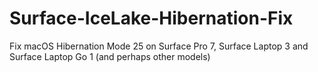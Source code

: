 # Surface-IceLake-Hibernation-Fix
Fix macOS Hibernation Mode 25 on Surface Pro 7, Surface Laptop 3 and Surface Laptop Go 1 (and perhaps other models)
